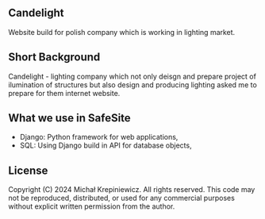 Candelight
------------------------------------------------------------------------------------------------------------
Website build for polish company which is working in lighting market.  

Short Background
------------------------------------------------------------------------------------------------------------
Candelight - lighting company which not only deisgn and prepare project of ilumination of structures but also design and producing lighting asked me to prepare for them internet website.  

What we use in SafeSite
------------------------------------------------------------------------------------------------------------
* Django: Python framework for web applications,
* SQL: Using Django build in API for database objects,  

License
------------------------------------------------------------------------------------------------------------
Copyright (C) 2024 Michał Krepiniewicz. All rights reserved.
This code may not be reproduced, distributed, or used for any commercial purposes without explicit written permission from the author.

